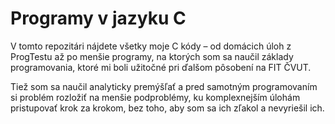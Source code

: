 # Programy v jazyku C

V tomto repozitári nájdete všetky moje C kódy – od domácich úloh z ProgTestu až po menšie programy, na ktorých som sa naučil základy programovania, ktoré mi boli užitočné pri ďalšom pôsobení na FIT ČVUT.

Tiež som sa naučil analyticky premýšľať a pred samotným programovaním si problém rozložiť na menšie podproblémy, ku komplexnejším úlohám pristupovať krok za krokom, bez toho, aby som sa ich zľakol a nevyriešil ich.
